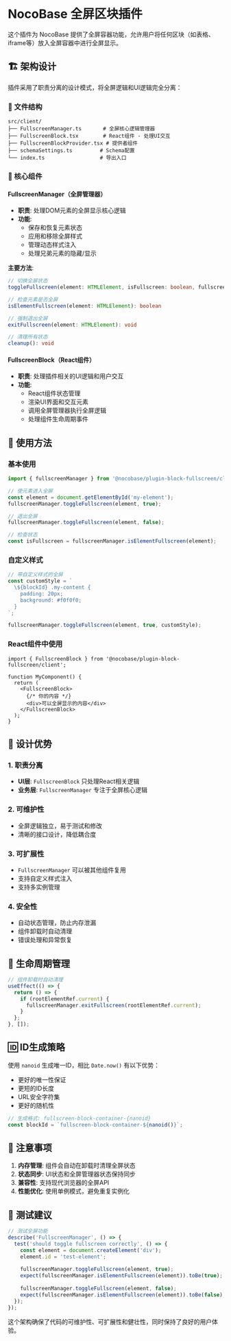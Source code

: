 # NocoBase 全屏区块插件

这个插件为 NocoBase 提供了全屏容器功能，允许用户将任何区块（如表格、iframe等）放入全屏容器中进行全屏显示。

## 🏗️ 架构设计

插件采用了职责分离的设计模式，将全屏逻辑和UI逻辑完全分离：

### 📁 文件结构

```
src/client/
├── FullscreenManager.ts       # 全屏核心逻辑管理器
├── FullscreenBlock.tsx        # React组件 - 处理UI交互
├── FullscreenBlockProvider.tsx # 提供者组件
├── schemaSettings.ts         # Schema配置
└── index.ts                  # 导出入口
```

### 🔧 核心组件

#### FullscreenManager（全屏管理器）
- **职责**: 处理DOM元素的全屏显示核心逻辑
- **功能**:
  - 保存和恢复元素状态
  - 应用和移除全屏样式
  - 管理动态样式注入
  - 处理兄弟元素的隐藏/显示

**主要方法**:
```typescript
// 切换全屏状态
toggleFullscreen(element: HTMLElement, isFullscreen: boolean, fullscreenStyle?: string): void

// 检查元素是否全屏
isElementFullscreen(element: HTMLElement): boolean

// 强制退出全屏
exitFullscreen(element: HTMLElement): void

// 清理所有状态
cleanup(): void
```

#### FullscreenBlock（React组件）
- **职责**: 处理插件相关的UI逻辑和用户交互
- **功能**:
  - React组件状态管理
  - 渲染UI界面和交互元素
  - 调用全屏管理器执行全屏逻辑
  - 处理组件生命周期事件

## 🚀 使用方法

### 基本使用

```typescript
import { fullscreenManager } from '@nocobase/plugin-block-fullscreen/client';

// 使元素进入全屏
const element = document.getElementById('my-element');
fullscreenManager.toggleFullscreen(element, true);

// 退出全屏
fullscreenManager.toggleFullscreen(element, false);

// 检查状态
const isFullscreen = fullscreenManager.isElementFullscreen(element);
```

### 自定义样式

```typescript
// 带自定义样式的全屏
const customStyle = `
  \${blockId} .my-content {
    padding: 20px;
    background: #f0f0f0;
  }
`;

fullscreenManager.toggleFullscreen(element, true, customStyle);
```

### React组件中使用

```tsx
import { FullscreenBlock } from '@nocobase/plugin-block-fullscreen/client';

function MyComponent() {
  return (
    <FullscreenBlock>
      {/* 你的内容 */}
      <div>可以全屏显示的内容</div>
    </FullscreenBlock>
  );
}
```

## 🎯 设计优势

### 1. 职责分离
- **UI层**: `FullscreenBlock` 只处理React相关逻辑
- **业务层**: `FullscreenManager` 专注于全屏核心逻辑

### 2. 可维护性
- 全屏逻辑独立，易于测试和修改
- 清晰的接口设计，降低耦合度

### 3. 可扩展性
- `FullscreenManager` 可以被其他组件复用
- 支持自定义样式注入
- 支持多实例管理

### 4. 安全性
- 自动状态管理，防止内存泄漏
- 组件卸载时自动清理
- 错误处理和异常恢复

## 🔄 生命周期管理

```typescript
// 组件卸载时自动清理
useEffect(() => {
  return () => {
    if (rootElementRef.current) {
      fullscreenManager.exitFullscreen(rootElementRef.current);
    }
  };
}, []);
```

## 🆔 ID生成策略

使用 `nanoid` 生成唯一ID，相比 `Date.now()` 有以下优势：
- 更好的唯一性保证
- 更短的ID长度
- URL安全字符集
- 更好的随机性

```typescript
// 生成格式: fullscreen-block-container-{nanoid}
const blockId = `fullscreen-block-container-${nanoid()}`;
```

## 📝 注意事项

1. **内存管理**: 组件会自动在卸载时清理全屏状态
2. **状态同步**: UI状态和全屏管理器状态保持同步
3. **兼容性**: 支持现代浏览器的全屏API
4. **性能优化**: 使用单例模式，避免重复实例化

## 🧪 测试建议

```typescript
// 测试全屏功能
describe('FullscreenManager', () => {
  test('should toggle fullscreen correctly', () => {
    const element = document.createElement('div');
    element.id = 'test-element';
    
    fullscreenManager.toggleFullscreen(element, true);
    expect(fullscreenManager.isElementFullscreen(element)).toBe(true);
    
    fullscreenManager.toggleFullscreen(element, false);
    expect(fullscreenManager.isElementFullscreen(element)).toBe(false);
  });
});
```

这个架构确保了代码的可维护性、可扩展性和健壮性，同时保持了良好的用户体验。